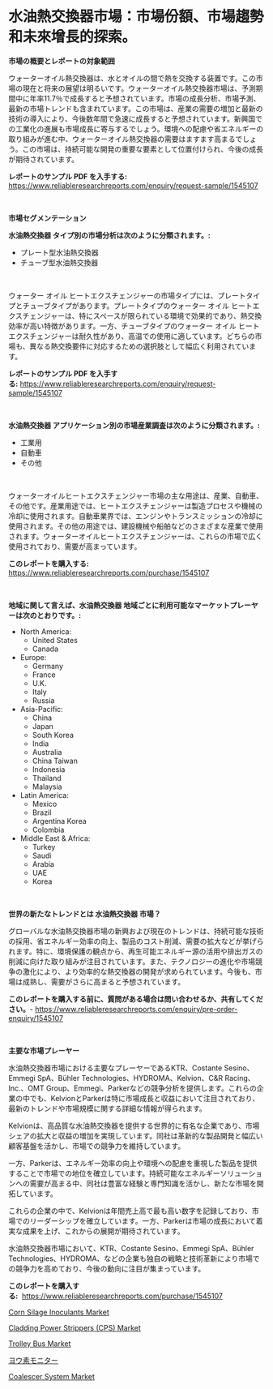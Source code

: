 <p><h1>水油熱交換器市場：市場份額、市場趨勢和未來增長的探索。</h1></p><p><strong>市場の概要とレポートの対象範囲</strong></p>
<p><p>ウォーターオイル熱交換器は、水とオイルの間で熱を交換する装置です。この市場の現在と将来の展望は明るいです。ウォーターオイル熱交換器市場は、予測期間中に年率11.7％で成長すると予想されています。市場の成長分析、市場予測、最新の市場トレンドも含まれています。この市場は、産業の需要の増加と最新の技術の導入により、今後数年間で急速に成長すると予想されています。新興国での工業化の進展も市場成長に寄与するでしょう。環境への配慮や省エネルギーの取り組みが進む中、ウォーターオイル熱交換器の需要はますます高まるでしょう。この市場は、持続可能な開発の重要な要素として位置付けられ、今後の成長が期待されています。</p></p>
<p><strong>レポートのサンプル PDF を入手する:</strong> <a href="https://www.reliableresearchreports.com/enquiry/request-sample/1545107">https://www.reliableresearchreports.com/enquiry/request-sample/1545107</a></p>
<p>&nbsp;</p>
<p><strong>市場セグメンテーション</strong></p>
<p><strong>水油熱交換器 タイプ別の市場分析は次のように分類されます。:</strong></p>
<p><ul><li>プレート型水油熱交換器</li><li>チューブ型水油熱交換器</li></ul></p>
<p>&nbsp;</p>
<p><p>ウォーター オイル ヒートエクスチェンジャーの市場タイプには、プレートタイプとチューブタイプがあります。プレートタイプのウォーター オイル ヒートエクスチェンジャーは、特にスペースが限られている環境で効果的であり、熱交換効率が高い特徴があります。一方、チューブタイプのウォーター オイル ヒートエクスチェンジャーは耐久性があり、高温での使用に適しています。どちらの市場も、異なる熱交換要件に対応するための選択肢として幅広く利用されています。</p></p>
<p><strong>レポートのサンプル PDF を入手する:</strong>&nbsp;<a href="https://www.reliableresearchreports.com/enquiry/request-sample/1545107">https://www.reliableresearchreports.com/enquiry/request-sample/1545107</a></p>
<p>&nbsp;</p>
<p><strong> 水油熱交換器 アプリケーション別の市場産業調査は次のように分類されます。:</strong></p>
<p><ul><li>工業用</li><li>自動車</li><li>その他</li></ul></p>
<p>&nbsp;</p>
<p><p>ウォーターオイルヒートエクスチェンジャー市場の主な用途は、産業、自動車、その他です。産業用途では、ヒートエクスチェンジャーは製造プロセスや機械の冷却に使用されます。自動車業界では、エンジンやトランスミッションの冷却に使用されます。その他の用途では、建設機械や船舶などのさまざまな産業で使用されます。ウォーターオイルヒートエクスチェンジャーは、これらの市場で広く使用されており、需要が高まっています。</p></p>
<p><strong>このレポートを購入する:</strong>&nbsp; <a href="https://www.reliableresearchreports.com/purchase/1545107">https://www.reliableresearchreports.com/purchase/1545107</a></p>
<p>&nbsp;</p>
<p><strong>地域に関して言えば、水油熱交換器 地域ごとに利用可能なマーケットプレーヤーは次のとおりです。:</strong></p>
<p><ul>
    <li>
        North America:
        <ul>
            <li>United States</li>
            <li>Canada</li>
        </ul>
    </li>
    <li>
        Europe:
        <ul>
            <li>Germany</li>
            <li>France</li>
            <li>U.K.</li>
            <li>Italy</li>
            <li>Russia</li>
        </ul>
    </li>
    <li>
        Asia-Pacific:
        <ul>
            <li>China</li>
            <li>Japan</li>
            <li>South Korea</li>
            <li>India</li>
            <li>Australia</li>
            <li>China Taiwan</li>
            <li>Indonesia</li>
            <li>Thailand</li>
            <li>Malaysia</li>
        </ul>
    </li>
    <li>
        Latin America:
        <ul>
            <li>Mexico</li>
            <li>Brazil</li>
            <li>Argentina Korea</li>
            <li>Colombia</li>
        </ul>
    </li>
    <li>
        Middle East & Africa:
        <ul>
            <li>Turkey</li>
            <li>Saudi</li>
            <li>Arabia</li>
            <li>UAE</li>
            <li>Korea</li>
        </ul>
    </li>
    </ul></p>
<p>&nbsp;</p>
<p><strong>世界の新たなトレンドとは 水油熱交換器 市場？</strong></p>
<p><p>グローバルな水油熱交換器市場の新興および現在のトレンドは、持続可能な技術の採用、省エネルギー効率の向上、製品のコスト削減、需要の拡大などが挙げられます。特に、環境保護の観点から、再生可能エネルギー源の活用や排出ガスの削減に向けた取り組みが注目されています。また、テクノロジーの進化や市場競争の激化により、より効率的な熱交換器の開発が求められています。今後も、市場は成熟し、需要がさらに高まると予想されています。</p></p>
<p><strong>このレポートを購入する前に、質問がある場合は問い合わせるか、共有してください。</strong>- <a href="https://www.reliableresearchreports.com/enquiry/pre-order-enquiry/1545107">https://www.reliableresearchreports.com/enquiry/pre-order-enquiry/1545107</a></p>
<p>&nbsp;</p>
<p><strong>主要な市場プレーヤー</strong></p>
<p><p>水油熱交換器市場における主要なプレーヤーであるKTR、Costante Sesino、Emmegi SpA、Bühler Technologies、HYDROMA、Kelvion、C&R Racing、Inc.、OMT Group、Emmegi、Parkerなどの競争分析を提供します。これらの企業の中でも、KelvionとParkerは特に市場成長と収益において注目されており、最新のトレンドや市場規模に関する詳細な情報が得られます。</p><p>Kelvionは、高品質な水油熱交換器を提供する世界的に有名な企業であり、市場シェアの拡大と収益の増加を実現しています。同社は革新的な製品開発と幅広い顧客基盤を活かし、市場での競争力を維持しています。</p><p>一方、Parkerは、エネルギー効率の向上や環境への配慮を重視した製品を提供することで市場での地位を確立しています。持続可能なエネルギーソリューションへの需要が高まる中、同社は豊富な経験と専門知識を活かし、新たな市場を開拓しています。</p><p>これらの企業の中で、Kelvionは年間売上高で最も高い数字を記録しており、市場でのリーダーシップを確立しています。一方、Parkerは市場の成長において着実な成果を上げ、これからの展開が期待されています。</p><p>水油熱交換器市場において、KTR、Costante Sesino、Emmegi SpA、Bühler Technologies、HYDROMA、などの企業も独自の戦略と技術革新により市場での競争力を高めており、今後の動向に注目が集まっています。</p></p>
<p><strong>このレポートを購入する:</strong>&nbsp;&nbsp;<a href="https://www.reliableresearchreports.com/purchase/1545107">https://www.reliableresearchreports.com/purchase/1545107</a></p>
<p><p><a href="https://boundless-drawbridge-702.notion.site/Corn-Silage-Inoculants-Market-Size-and-Examines-its-Market-Scope-with-a-Primary-Focus-on-Growth-Op-348ec57921dd4002887b849426f81c9e">Corn Silage Inoculants Market</a></p><p><a href="https://github.com/bmorecock/Market-Research-Report-List-2/blob/main/cladding-power-strippers-cps-market.md">Cladding Power Strippers (CPS) Market</a></p><p><a href="https://issuu.com/reportprime-2/docs/trolley-bus-market-size-2030.pptx">Trolley Bus Market</a></p><p><a href="https://github.com/cnnriuez22368/Market-Research-Report-List-1/blob/main/200476913884.md">ヨウ素モニター</a></p><p><a href="https://view.publitas.com/reportprime-1/coalescer-system-market-size-focuses-on-market-dynamics-in-depth-analysis-and-future-projections-of-its-market-forecasted-for-period-from-2024-to-2031/">Coalescer System Market</a></p></p>